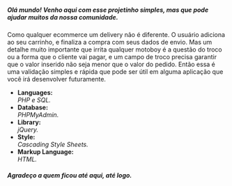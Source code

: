 <h5>Olá mundo! Venho aqui com esse projetinho simples, mas que pode ajudar muitos da nossa comunidade.</h5>
<p>Como qualquer ecommerce um delivery não é diferente. O usuário adiciona ao seu carrinho, e finaliza a compra com seus dados de envio. Mas um detalhe muito importante que irrita qualquer motoboy é a questão do troco ou a forma que o cliente vai pagar, e um campo de troco precisa garantir que o valor inserido não seja menor que o valor do pedido. Então essa é uma validação simples e rápida que pode ser útil em alguma aplicação que você irá desenvolver futuramente.</p>



<ul>
<li>
  <strong>Languages: <br /></strong>
  <i>PHP e SQL.</i>
 </li>

<li>
  <strong>Database: </br /></strong>
  <i>PHPMyAdmin.</i>
</li>

<li>
  <strong>Library: <br /></strong>
  <i>jQuery.</i>
</li>

<li>
  <strong>Style: <br /></strong>
  <i>Cascading Style Sheets.</i>
</li>

<li>
  <strong>Markup Language: <br /></strong>
  <i>HTML.</i>
</li>
</ul>

<h5>Agradeço a quem ficou até aqui, até logo.</h5>
